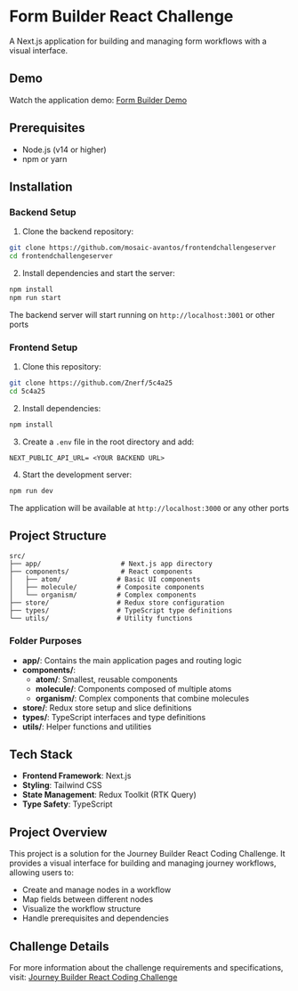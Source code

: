 # Form Builder React Challenge

A Next.js application for building and managing form workflows with a visual interface.

## Demo

Watch the application demo: [Form Builder Demo](https://youtu.be/xxPvU8UIyuM)

## Prerequisites

- Node.js (v14 or higher)
- npm or yarn

## Installation

### Backend Setup

1. Clone the backend repository:
```bash
git clone https://github.com/mosaic-avantos/frontendchallengeserver
cd frontendchallengeserver
```

2. Install dependencies and start the server:
```bash
npm install
npm run start
```

The backend server will start running on `http://localhost:3001` or other ports

### Frontend Setup

1. Clone this repository:
```bash
git clone https://github.com/Znerf/5c4a25
cd 5c4a25
```

2. Install dependencies:
```bash
npm install
```

3. Create a `.env` file in the root directory and add:
```
NEXT_PUBLIC_API_URL= <YOUR BACKEND URL>
```

4. Start the development server:
```bash
npm run dev
```

The application will be available at `http://localhost:3000` or any other ports

## Project Structure

```
src/
├── app/                    # Next.js app directory
├── components/             # React components
│   ├── atom/              # Basic UI components
│   ├── molecule/          # Composite components
│   └── organism/          # Complex components
├── store/                 # Redux store configuration
├── types/                 # TypeScript type definitions
└── utils/                 # Utility functions
```

### Folder Purposes

- **app/**: Contains the main application pages and routing logic
- **components/**: 
  - **atom/**: Smallest, reusable components
  - **molecule/**: Components composed of multiple atoms 
  - **organism/**: Complex components that combine molecules
- **store/**: Redux store setup and slice definitions
- **types/**: TypeScript interfaces and type definitions
- **utils/**: Helper functions and utilities

## Tech Stack

- **Frontend Framework**: Next.js
- **Styling**: Tailwind CSS
- **State Management**: Redux Toolkit (RTK Query)
- **Type Safety**: TypeScript

## Project Overview

This project is a solution for the Journey Builder React Coding Challenge. It provides a visual interface for building and managing journey workflows, allowing users to:

- Create and manage nodes in a workflow
- Map fields between different nodes
- Visualize the workflow structure
- Handle prerequisites and dependencies

## Challenge Details

For more information about the challenge requirements and specifications, visit:
[Journey Builder React Coding Challenge](https://fluttering-atmosphere-1b5.notion.site/Journey-Builder-React-Coding-Challenge-190d5fe264fa80cba39ec21afc6d42ec)
